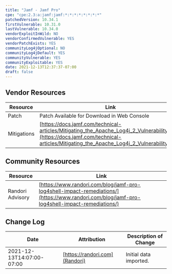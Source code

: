 ```yaml
---
title: "Jamf - Jamf Pro"
cpe: "cpe:2.3:a:jamf:jamf:*:*:*:*:*:*:*:*"
patchedVersion: 10.34.1
firstVulnerable: 10.31.0
lastVulnerable: 10.34.0
vendorExploitInWild: NO
vendorConfirmedVulnerable: YES
vendorPatchExists: YES
communityLog4jOptional: NO
communityLog4jDefault: YES
communityVulnerable: YES
communityExploitable: YES
date: 2021-12-13T12:37:37-07:00
draft: false
---
```


## Vendor Resources
| Resource | Link |
| --- | --- |
| Patch | Patch Available for Download in Web Console |
| Mitigations | [https://docs.jamf.com/technical-articles/Mitigating_the_Apache_Log4j_2_Vulnerability.html](https://docs.jamf.com/technical-articles/Mitigating_the_Apache_Log4j_2_Vulnerability.html) |


## Community Resources
| Resource | Link |
| --- | --- |
| Randori Advisory | [https://www.randori.com/blog/jamf-pro-log4shell-impact-remediations/](https://www.randori.com/blog/jamf-pro-log4shell-impact-remediations/) |

## Change Log
| Date | Attribution | Description of Change |
| --- | --- | --- |
| 2021-12-13T14:07:00-07:00 | [https://randori.com](Randori) | Initial data imported. |
